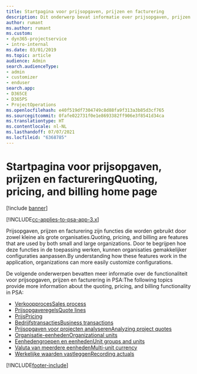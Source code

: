 ```yaml
---
title: Startpagina voor prijsopgaven, prijzen en facturering
description: Dit onderwerp bevat informatie over prijsopgaven, prijzen en facturering.
author: rumant
ms.author: rumant
ms.custom:
- dyn365-projectservice
- intro-internal
ms.date: 03/01/2019
ms.topic: article
audience: Admin
search.audienceType:
- admin
- customizer
- enduser
search.app:
- D365CE
- D365PS
- ProjectOperations
ms.openlocfilehash: e40f519df7304749c8d88fa9f313a3b85d3cf765
ms.sourcegitcommit: 0fafe022731f0e1e8693382ff906e3f8541d34ca
ms.translationtype: HT
ms.contentlocale: nl-NL
ms.lasthandoff: 07/07/2021
ms.locfileid: "6368785"
---
```

# <a name="quoting-pricing-and-billing-home-page"></a><span data-ttu-id="a1e50-103">Startpagina voor prijsopgaven, prijzen en facturering</span><span class="sxs-lookup"><span data-stu-id="a1e50-103">Quoting, pricing, and billing home page</span></span>

[!include [banner](../includes/psa-now-project-operations.md)]

[!INCLUDE[cc-applies-to-psa-app-3.x](../includes/cc-applies-to-psa-app-3x.md)]

<span data-ttu-id="a1e50-104">Prijsopgaven, prijzen en facturering zijn functies die worden gebruikt door zowel kleine als grote organisaties.</span><span class="sxs-lookup"><span data-stu-id="a1e50-104">Quoting, pricing, and billing are features that are used by both small and large organizations.</span></span> <span data-ttu-id="a1e50-105">Door te begrijpen hoe deze functies in de toepassing werken, kunnen organisaties gemakkelijker configuraties aanpassen.</span><span class="sxs-lookup"><span data-stu-id="a1e50-105">By understanding how these features work in the application, organizations can more easily customize configurations.</span></span>

<span data-ttu-id="a1e50-106">De volgende onderwerpen bevatten meer informatie over de functionaliteit voor prijsopgaven, prijzen en facturering in PSA:</span><span class="sxs-lookup"><span data-stu-id="a1e50-106">The following topics provide more information about the quoting, pricing, and billing functionality in PSA:</span></span>

- [<span data-ttu-id="a1e50-107">Verkoopproces</span><span class="sxs-lookup"><span data-stu-id="a1e50-107">Sales process</span></span>](basic-sales-process.md)
- [<span data-ttu-id="a1e50-108">Prijsopgaveregels</span><span class="sxs-lookup"><span data-stu-id="a1e50-108">Quote lines</span></span>](basic-quote-lines.md)
- [<span data-ttu-id="a1e50-109">Prijs</span><span class="sxs-lookup"><span data-stu-id="a1e50-109">Pricing</span></span>](basic-pricing.md)
- [<span data-ttu-id="a1e50-110">Bedrijfstransacties</span><span class="sxs-lookup"><span data-stu-id="a1e50-110">Business transactions</span></span>](basic-business-transactions.md)
- [<span data-ttu-id="a1e50-111">Prijsopgaven voor projecten analyseren</span><span class="sxs-lookup"><span data-stu-id="a1e50-111">Analyzing project quotes</span></span>](basic-analyzing-quotes.md)
- [<span data-ttu-id="a1e50-112">Organisatie-eenheden</span><span class="sxs-lookup"><span data-stu-id="a1e50-112">Organizational units</span></span>](advanced-organizational.md)
- [<span data-ttu-id="a1e50-113">Eenhedengroepen en eenheden</span><span class="sxs-lookup"><span data-stu-id="a1e50-113">Unit groups and units</span></span>](advanced-units.md)
- [<span data-ttu-id="a1e50-114">Valuta van meerdere eenheden</span><span class="sxs-lookup"><span data-stu-id="a1e50-114">Multi-unit currency</span></span>](advanced-currency.md)
- [<span data-ttu-id="a1e50-115">Werkelijke waarden vastleggen</span><span class="sxs-lookup"><span data-stu-id="a1e50-115">Recording actuals</span></span>](advanced-actuals.md)


[!INCLUDE[footer-include](../includes/footer-banner.md)]